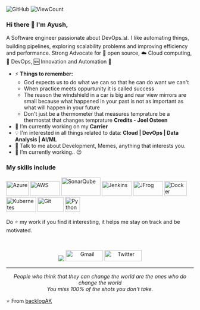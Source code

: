 ![GitHub](https://img.shields.io/badge/license-MIT-lightgrey?style=flat)
![ViewCount](https://views.whatilearened.today/views/github/backlogAK/backlogAK.svg?cache=remove)

### Hi there 👋 I'm Ayush,

A Software engineer passionate about DevOps.:bar_chart:. I like automating things, building pipelines, exploring scalability problems and improving efficiency and performance. Strong Advocate for 📜 open source, :cloud: Cloud computing, 🚀 DevOps, :new: Innovation and Automation :robot: 


- ⚡ **Things to remember:** 
	- God expects us to do what we can so that he can do want we can't
	- When practice meets oppurtunity it is called success
	- The reason the windshield in a car is big and rear view mirrors are small because what happened in your past is not as important as what will happen in your           future
	- Don't just be a thermometer that measures temprature be a thermostat that changes temprature
	   **Credits - Joel Osteen**
- 🔭 I’m currently working on my **Carrier**
- :bulb: I'm interested in all things related to data: **Cloud | DevOps | Data Analysis | AI/ML**
- 💬 Talk to me about Development, Memes, anything that interests you.
- 🌱 I’m currently working.. 😉

### My skills include

<p align="left">
	<img title="Azure" src="https://www.artifakt.com/content/uploads/2021/09/Microsoft-Azure-Logo-1.png" width="60" height="40" />
	<img title="AWS" src="https://upload.wikimedia.org/wikipedia/commons/thumb/9/93/Amazon_Web_Services_Logo.svg/1280px-Amazon_Web_Services_Logo.svg.png" 					width="80" height="40" />
	<img title="SonarQube" src="https://www.sonarqube.org/logos/index/sonarqube-logo.png" width="105" height="50" />
	<img title="Jenkins" src="https://www.zend.com/sites/default/files/image/2019-09/logo-jenkins.jpg" width="80" height="40" />
	<img title="JFrog" src="https://zededa.com/wp-content/uploads/2021/09/jfrog-1.png" width="80" height="40" />
	<img title="Docker" src="https://www.docker.com/wp-content/uploads/2022/03/vertical-logo-monochromatic.png" width="60" height="40" />
	<img title="Kubernetes" src="https://1000logos.net/wp-content/uploads/2022/07/Kubernetes-Logo.jpg" width="80" height="40" />
	<img title="Git" src="https://raw.githubusercontent.com/Thomas-George-T/Thomas-George-T/master/assets/git.svg" width="70" height="40" />
	<img title="Python" src="https://raw.githubusercontent.com/Thomas-George-T/Thomas-George-T/master/assets/python.svg" width="40" height="40" />
</p>

<!--
**backlogAK** is a ✨ _special_ ✨ repository because its `README.md` (this file) appears on your GitHub profile.

Here are some ideas to get you started:

- 🔭 I’m currently working on ...
- 🌱 I’m currently learning ...
- 👯 I’m looking to collaborate on ...
- 🤔 I’m looking for help with ...
- 💬 Ask me about ...
- 📫 How to reach me: ...
- 😄 Pronouns: ...
- ⚡ Fun fact: ...
-->
    
   Do :star: my work if you find it interesting, it helps me stay on track and be motivated.
   
<br>
<p align="center">
    <a target="_blank" href="https://www.linkedin.com/in/ayushgoley"><img src="https://img.shields.io/badge/-LinkedIn-0077B5?style=for-the-badge&logo=Linkedin&logoColor=white"></img></a>
    <a href="mailto:ayushkumargoley@gmail.com"><img alt="Gmail" src="https://raw.githubusercontent.com/Thomas-George-T/Thomas-George-T/master/assets/google-gmail.svg" title="Email" width="100" height="30" /></a>
    <a href="https://twitter.com/ayushkumargoley"><img alt="Twitter" src="https://raw.githubusercontent.com/Thomas-George-T/Thomas-George-T/master/assets/twitter.svg" title="Twitter" width="100" height="30" /></a>
</p>
<hr \>
<p align="center">
   <i>People who think that they can change the world are the ones who do change the world</i>
   <br>
   <i>You miss 100% of the shots you don't take.</i>
</p>       
 
 ⭐️ From [backlogAK](https://github.com/backlogAK)
